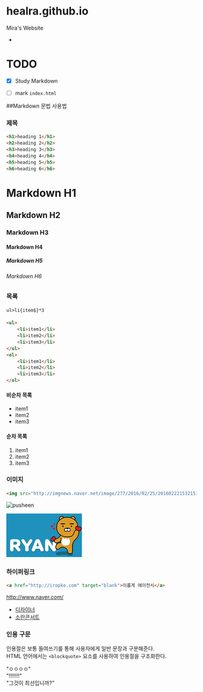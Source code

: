# healra.github.io
Mira's Website

-

# TODO

- [x] Study Markdown
- [ ] mark `index.html`


##Markdown 문법 사용법

### 제목

```html
<h1>heading 1</h1>
<h2>heading 2</h2>
<h3>heading 3</h3>
<h4>heading 4</h4>
<h5>heading 5</h5>
<h6>heading 6</h6>
```

# Markdown H1
## Markdown H2
### Markdown H3
#### Markdown H4
##### Markdown H5
###### Markdown H6


### 목록

```html
ul>li{item$}*3

<ul>
	<li>item1</li>
	<li>item2</li>
	<li>item3</li>
</ul>
<ol>
	<li>item1</li>
	<li>item2</li>
	<li>item3</li>
</ol>
```
#### 비순차 목록
- item1
- item2
- item3

#### 순차 목록
1. item1
1. item2
1. item3


### 이미지

```html
<img src="http://imgnews.naver.net/image/277/2016/02/25/2016022215321517049_2_99_20160226135508.jpg" alt="pusheen">
```
<img src="http://imgnews.naver.net/image/277/2016/02/25/2016022215321517049_2_99_20160226135508.jpg" alt="pusheen" width="235" height="150" >

<!-- ![pusheen](http://imgnews.naver.net/image/277/2016/02/25/2016022215321517049_2_99_20160226135508.jpg) -->

![pusheen](Assets/i.gif "pusheen")

### 하이퍼링크

```html
<a href="http://iropke.com" target="blank">이롭게 에이전시</a>
```

http://www.naver.com/


- [디자이너](http://www.naver.com/)
- [소란콘서트](http://ticket.interpark.com/)

### 인용 구문

인용절은 보통 들여쓰기를 통해 사용자에게 일반 문장과 구분해준다.<br>
HTML 언어에서는 `<blockquote>` 요소를 사용하여 인용절을 구조화한다.

 "ㅇㅇㅇㅇ"<br>
 "!!!!!!!"<br>
 "그것이 최선입니까?"